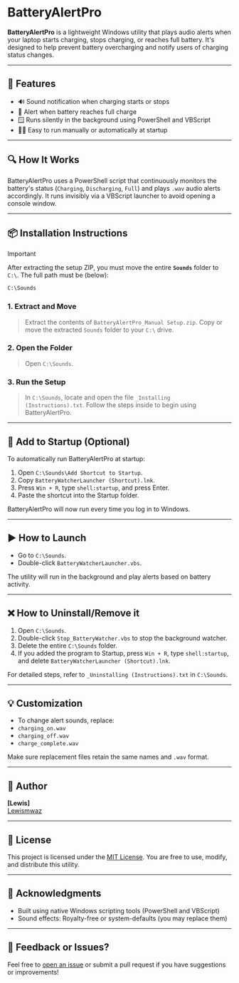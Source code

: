 # BatteryAlertPro

**BatteryAlertPro** is a lightweight Windows utility that plays audio alerts when your laptop starts charging, stops charging, or reaches full battery. It's designed to help prevent battery overcharging and notify users of charging status changes.

---

## 🔧 Features

- 🔊 Sound notification when charging starts or stops  
- 🔋 Alert when battery reaches full charge  
- 🪟 Runs silently in the background using PowerShell and VBScript  
- 🏃‍♂️ Easy to run manually or automatically at startup  

---

## 🔍 How It Works

BatteryAlertPro uses a PowerShell script that continuously monitors the battery's status (`Charging`, `Discharging`, `Full`) and plays `.wav` audio alerts accordingly. It runs invisibly via a VBScript launcher to avoid opening a console window.

---


## 📦 Installation Instructions

> [!Important]
> After extracting the setup ZIP, you must move the entire **`Sounds`** folder to `C:\`. The full path must be (below):

```Bash
C:\Sounds
``` 


### 1. Extract and Move

> Extract the contents of `BatteryAlertPro_Manual Setup.zip`.
> Copy or move the extracted `Sounds` folder to your `C:\` drive.

### 2. Open the Folder

> Open `C:\Sounds`.

### 3. Run the Setup

> In `C:\Sounds`, locate and open the file `_Installing (Instructions).txt`.
> Follow the steps inside to begin using BatteryAlertPro.

---

## 🚀 Add to Startup (Optional)

To automatically run BatteryAlertPro at startup:

1. Open `C:\Sounds\Add Shortcut to Startup`.
2. Copy `BatteryWatcherLauncher (Shortcut).lnk`.
3. Press `Win + R`, type `shell:startup`, and press Enter.
4. Paste the shortcut into the Startup folder.

BatteryAlertPro will now run every time you log in to Windows.

---



## ▶️ How to Launch

- Go to `C:\Sounds`.
- Double-click `BatteryWatcherLauncher.vbs`.

The utility will run in the background and play alerts based on battery activity.

---

## ❌ How to Uninstall/Remove it

1. Open `C:\Sounds`.
2. Double-click `Stop_BatteryWatcher.vbs` to stop the background watcher.
3. Delete the entire `C:\Sounds` folder.
4. If you added the program to Startup, press `Win + R`, type `shell:startup`, and delete `BatteryWatcherLauncher (Shortcut).lnk`.

For detailed steps, refer to `_Uninstalling (Instructions).txt` in `C:\Sounds`.

---



## 💡 Customization

- To change alert sounds, replace:
- `charging_on.wav`
- `charging_off.wav`
- `charge_complete.wav`

Make sure replacement files retain the same names and `.wav` format.

---

## 👤 Author

**[Lewis]**  
[Lewismwaz](https://github.com/Lewismwaz)

---

## 📄 License

This project is licensed under the [MIT License](https://github.com/Lewismwaz/BatteryAlert-Pro/blob/main/LICENSE). You are free to use, modify, and distribute this utility.

---

## 🙏 Acknowledgments

- Built using native Windows scripting tools (PowerShell and VBScript)
- Sound effects: Royalty-free or system-defaults (you may replace them)

---

## 💬 Feedback or Issues?

Feel free to [open an issue](https://github.com/Lewismwaz/BatteryAlert-Pro/issues) or submit a pull request if you have suggestions or improvements!
